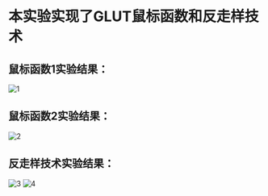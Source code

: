 # 本实验实现了GLUT鼠标函数和反走样技术
## 鼠标函数1实验结果：
![1](https://user-images.githubusercontent.com/102289246/174818448-3dda5a50-205a-40f7-a600-6f69dc6ae6a0.png)

## 鼠标函数2实验结果：
![2](https://user-images.githubusercontent.com/102289246/174818466-f2e03fad-1ea3-4002-a6a6-ca6147db36f6.png)

## 反走样技术实验结果：
![3](https://user-images.githubusercontent.com/102289246/174818474-77d4052b-8448-416f-990d-96fadde13bc8.png)
![4](https://user-images.githubusercontent.com/102289246/174818481-4995a38f-9a9f-4cd4-9ca0-1202e206e9eb.png)
